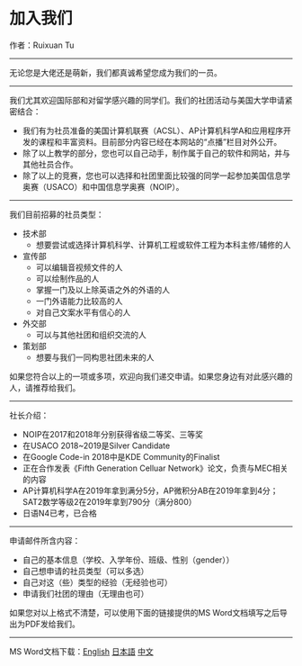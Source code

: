 # 加入我们

作者：Ruixuan Tu

---

无论您是大佬还是萌新，我们都真诚希望您成为我们的一员。

---

我们尤其欢迎国际部和对留学感兴趣的同学们。我们的社团活动与美国大学申请紧密结合：

- 我们有为社员准备的美国计算机联赛（ACSL）、AP计算机科学A和应用程序开发的课程和丰富资料。目前部分内容已经在本网站的“点播”栏目对外公开。
- 除了以上教学的部分，您也可以自己动手，制作属于自己的软件和网站，并与其他社员合作。
- 除了以上的竞赛，您也可以选择和社团里面比较强的同学一起参加美国信息学奥赛（USACO）和中国信息学奥赛（NOIP）。

---

我们目前招募的社员类型：

- 技术部
    - 想要尝试或选择计算机科学、计算机工程或软件工程为本科主修/辅修的人
- 宣传部
    - 可以编辑音视频文件的人
    - 可以绘制作品的人
    - 掌握一门及以上除英语之外的外语的人
    - 一门外语能力比较高的人
    - 对自己文案水平有信心的人
- 外交部
    - 可以与其他社团和组织交流的人
- 策划部
    - 想要与我们一同构思社团未来的人

如果您符合以上的一项或多项，欢迎向我们递交申请。如果您身边有对此感兴趣的人，请推荐给我们。

---

社长介绍：

- NOIP在2017和2018年分别获得省级二等奖、三等奖
- 在USACO 2018~2019是Silver Candidate
- 在Google Code-in 2018中是KDE Community的Finalist
- 正在合作发表《Fifth Generation Celluar Network》论文，负责与MEC相关的内容
- AP计算机科学A在2019年拿到满分5分，AP微积分AB在2019年拿到4分；SAT2数学等级2在2019年拿到790分（满分800）
- 日语N4已考，已合格

---

申请邮件所含内容：

- 自己的基本信息（学校、入学年份、班级、性别（gender））
- 自己想申请的社员类型（可以多选）
- 自己对这（些）类型的经验（无经验也可）
- 申请我们社团的理由（无理由也可）

如果您对以上格式不清楚，可以使用下面的链接提供的MS Word文档填写之后导出为PDF发给我们。

---

MS Word文档下载：[English](/attachment/news/20190901/Application%20Form.docx) [日本語](/attachment/news/20190901/入部届.docx) [中文](/attachment/news/20190901/申请书.docx)